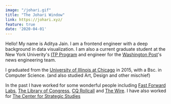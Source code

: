 ```yaml
---
image: "/johari.gif"
title: "The Johari Window"
link: https://johari.xyz/
feature: true
date: '2020-04-01'
---
```

Hello! My name is Aditya Jain. I am a frontend engineer with a deep background in data visualization. I am also a current graduate student at the New York Univerity's [ITP Program](https://itp.nyu.edu/) and engineer for the [Washington Post](https://www.washingtonpost.com/)'s news engineering team.

I graduated from the [University of Illinois at Chicago](https://www.uic.edu/) in 2015, with a Bsc. in Computer Science. (and also studied Art, Design and other mischief)

In the past I have worked for some wonderful people including [Fast Forward Labs](https://www.cloudera.com/products/fast-forward-labs-research.html), [The Library of Congress](https://labs.loc.gov/), [CQ Rollcall](https://cqrollcall.com/) and [The Wire](http://thewire.in/). I have also worked for [The Center for Strategic Studies](https://www.nytimes.com/2020/09/03/opinion/nixon-racism-india.html)